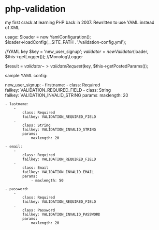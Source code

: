 php-validation
==============

my first crack at learning PHP back in 2007. Rewritten to use YAML instead of XML

usage:
$loader = new YamlConfiguration();        
$loader->loadConfig(__SITE_PATH . '/validation-config.yml');

//YAML key
$key = 'new_user_signup';
$validator = new Validator($loader, $this->getLogger()); //Monolog\Logger

$result = $validator->validateRequest($key, $this->getPostedParams());


sample YAML config:

new_user_signup:
    - firstname:
        - 
            class: Required      
            failkey: VALIDATION_REQUIRED_FIELD
        - 
            class: String    
            failkey: VALIDATION_INVALID_STRING
            params:
                maxlength: 20
                
    - lastname:
        - 
            class: Required       
            failkey: VALIDATION_REQUIRED_FIELD         
        - 
            class: String
            failkey: VALIDATION_INVALID_STRING
            params:
                maxlength: 20
                
    - email:
        - 
            class: Required     
            failkey: VALIDATION_REQUIRED_FIELD
        -
            class: Email
            failkey: VALIDATION_INVALID_EMAIL
            params:
                - maxlength: 50 
            
    - password:
        - 
            class: Required      
            failkey: VALIDATION_REQUIRED_FIELD          
        - 
            class: Password
            failkey: VALIDATION_INVALID_PASSWORD
            params:
                maxlength: 20
            
            
